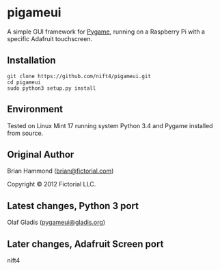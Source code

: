 # pigameui

A simple GUI framework for [Pygame](http://www.pygame.org), running on a Raspberry Pi with a specific Adafruit touchscreen.


## Installation
    git clone https://github.com/nift4/pigameui.git
    cd pigameui
    sudo python3 setup.py install

## Environment

Tested on Linux Mint 17 running system Python 3.4 and Pygame installed from source.  

## Original Author

Brian Hammond (brian@fictorial.com)

Copyright © 2012 Fictorial LLC.

## Latest changes, Python 3 port

Olaf Gladis (pygameui@gladis.org)

## Later changes, Adafruit Screen port

nift4
